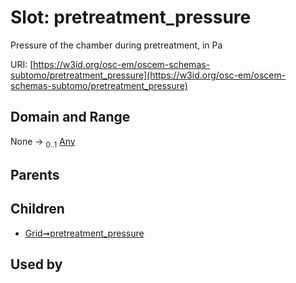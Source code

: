 
# Slot: pretreatment_pressure

Pressure of the chamber during pretreatment, in Pa

URI: [https://w3id.org/osc-em/oscem-schemas-subtomo/pretreatment_pressure](https://w3id.org/osc-em/oscem-schemas-subtomo/pretreatment_pressure)


## Domain and Range

None &#8594;  <sub>0..1</sub> [Any](Any.md)

## Parents


## Children

 *  [Grid➞pretreatment_pressure](Grid_pretreatment_pressure.md)

## Used by

